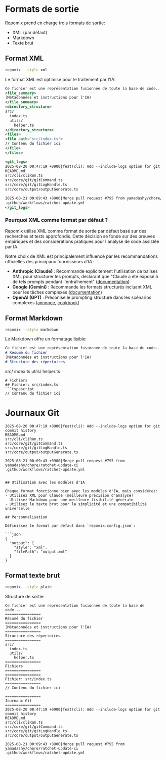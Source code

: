 # Formats de sortie

Repomix prend en charge trois formats de sortie:
- XML (par défaut)
- Markdown
- Texte brut

## Format XML

```bash
repomix --style xml
```

Le format XML est optimisé pour le traitement par l'IA:

```xml
Ce fichier est une représentation fusionnée de toute la base de code...
<file_summary>
(Métadonnées et instructions pour l'IA)
</file_summary>
<directory_structure>
src/
  index.ts
  utils/
    helper.ts
</directory_structure>
<files>
<file path="src/index.ts">
// Contenu du fichier ici
</file>
</files>

<git_logs>
2025-08-20 00:47:19 +0900|feat(cli): Add --include-logs option for git commit history
README.md
src/cli/cliRun.ts
src/core/git/gitCommand.ts
src/core/git/gitLogHandle.ts
src/core/output/outputGenerate.ts

2025-08-21 00:09:43 +0900|Merge pull request #795 from yamadashy/chore/ratchet-update-ci
.github/workflows/ratchet-update.yml
</git_logs>
```

### Pourquoi XML comme format par défaut ?

Repomix utilise XML comme format de sortie par défaut basé sur des recherches et tests approfondis. Cette décision se fonde sur des preuves empiriques et des considérations pratiques pour l'analyse de code assistée par IA.

Notre choix de XML est principalement influencé par les recommandations officielles des principaux fournisseurs d'IA :
- **Anthropic (Claude)** : Recommande explicitement l'utilisation de balises XML pour structurer les prompts, déclarant que "Claude a été exposé à de tels prompts pendant l'entraînement" ([documentation](https://docs.anthropic.com/en/docs/build-with-claude/prompt-engineering/use-xml-tags))
- **Google (Gemini)** : Recommande les formats structurés incluant XML pour les tâches complexes ([documentation](https://cloud.google.com/vertex-ai/generative-ai/docs/learn/prompts/structure-prompts))
- **OpenAI (GPT)** : Préconise le prompting structuré dans les scénarios complexes ([annonce](https://x.com/OpenAIDevs/status/1890147300493914437), [cookbook](https://cookbook.openai.com/examples/gpt-5/gpt-5_prompting_guide))

## Format Markdown

```bash
repomix --style markdown
```

Le Markdown offre un formatage lisible:

```markdown
Ce fichier est une représentation fusionnée de toute la base de code...
# Résumé du fichier
(Métadonnées et instructions pour l'IA)
# Structure des répertoires
```
src/
index.ts
utils/
helper.ts
```
# Fichiers
## Fichier: src/index.ts
```typescript
// Contenu du fichier ici
```

# Journaux Git
```
2025-08-20 00:47:19 +0900|feat(cli): Add --include-logs option for git commit history
README.md
src/cli/cliRun.ts
src/core/git/gitCommand.ts
src/core/git/gitLogHandle.ts
src/core/output/outputGenerate.ts

2025-08-21 00:09:43 +0900|Merge pull request #795 from yamadashy/chore/ratchet-update-ci
.github/workflows/ratchet-update.yml
```
```

## Utilisation avec les modèles d'IA

Chaque format fonctionne bien avec les modèles d'IA, mais considérez:
- Utilisez XML pour Claude (meilleure précision d'analyse)
- Utilisez Markdown pour une meilleure lisibilité générale
- Utilisez le texte brut pour la simplicité et une compatibilité universelle

## Personnalisation

Définissez le format par défaut dans `repomix.config.json`:

```json
{
  "output": {
    "style": "xml",
    "filePath": "output.xml"
  }
}
```

## Format texte brut

```bash
repomix --style plain
```

Structure de sortie:

```text
Ce fichier est une représentation fusionnée de toute la base de code...
================
Résumé du fichier
================
(Métadonnées et instructions pour l'IA)
================
Structure des répertoires
================
src/
  index.ts
  utils/
    helper.ts
================
Fichiers
================
================
Fichier: src/index.ts
================
// Contenu du fichier ici

================
Journaux Git
================
2025-08-20 00:47:19 +0900|feat(cli): Add --include-logs option for git commit history
README.md
src/cli/cliRun.ts
src/core/git/gitCommand.ts
src/core/git/gitLogHandle.ts
src/core/output/outputGenerate.ts

2025-08-21 00:09:43 +0900|Merge pull request #795 from yamadashy/chore/ratchet-update-ci
.github/workflows/ratchet-update.yml
```
